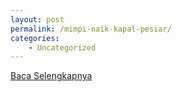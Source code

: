 ```yaml
---
layout: post
permalink: /mimpi-naik-kapal-pesiar/
categories:
    - Uncategorized
---
```


[Baca Selengkapnya](/10)